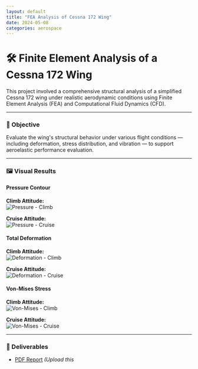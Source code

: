 ```yaml
---
layout: default
title: "FEA Analysis of Cessna 172 Wing"
date: 2024-05-08
categories: aerospace
---
```


# 🛠️ Finite Element Analysis of a Cessna 172 Wing

This project involved a comprehensive structural analysis of a simplified Cessna 172 wing under realistic aerodynamic conditions using Finite Element Analysis (FEA) and Computational Fluid Dynamics (CFD).

---

### 🎯 Objective
Evaluate the wing's structural behavior under various flight conditions — including deformation, stress distribution, and vibration — to support aeroelastic performance evaluation.

---
### 🖼️ Visual Results

#### Pressure Contour  
**Climb Attitude:**  
![Pressure - Climb](https://mutasemrazz.github.io/portfolio/assets/images/cessna-pressure-climb.png)

**Cruise Attitude:**  
![Pressure - Cruise](https://mutasemrazz.github.io/portfolio/assets/images/cessna-pressure-cruise.png)

#### Total Deformation  
**Climb Attitude:**  
![Deformation - Climb](https://mutasemrazz.github.io/portfolio/assets/images/cessna-deformation-climb.png)

**Cruise Attitude:**  
![Deformation - Cruise](https://mutasemrazz.github.io/portfolio/assets/images/cessna-deformation-cruise.png)

#### Von-Mises Stress  
**Climb Attitude:**  
![Von-Mises - Climb](https://mutasemrazz.github.io/portfolio/assets/images/cessna-vonmises-climb.png)

**Cruise Attitude:**  
![Von-Mises - Cruise](https://mutasemrazz.github.io/portfolio/assets/images/cessna-vonmises-cruise.png)


---

### 📎 Deliverables
- [PDF Report](../assets/pdfs/cessna172-analysis.pdf) *(Upload this*
